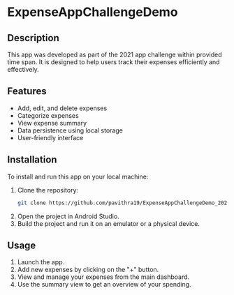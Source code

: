 # ExpenseAppChallengeDemo

## Description
This app was developed as part of the 2021 app challenge within provided time span. It is designed to help users track their expenses efficiently and effectively.

## Features
- Add, edit, and delete expenses
- Categorize expenses
- View expense summary
- Data persistence using local storage
- User-friendly interface

## Installation
To install and run this app on your local machine:
1. Clone the repository:
    ```bash
    git clone https://github.com/pavithra19/ExpenseAppChallengeDemo_2021.git
    ```
2. Open the project in Android Studio.
3. Build the project and run it on an emulator or a physical device.

## Usage
1. Launch the app.
2. Add new expenses by clicking on the "+" button.
3. View and manage your expenses from the main dashboard.
4. Use the summary view to get an overview of your spending.
